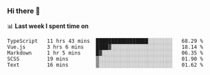 ### Hi there 👋

<!--
**DBvc/DBvc** is a ✨ _special_ ✨ repository because its `README.md` (this file) appears on your GitHub profile.

Here are some ideas to get you started:

- 🔭 I’m currently working on ...
- 🌱 I’m currently learning ...
- 👯 I’m looking to collaborate on ...
- 🤔 I’m looking for help with ...
- 💬 Ask me about ...
- 📫 How to reach me: ...
- 😄 Pronouns: ...
- ⚡ Fun fact: ...
-->

📊 **Last week I spent time on**
<!--START_SECTION:waka-->
```text
TypeScript   11 hrs 43 mins  █████████████████░░░░░░░░   68.29 % 
Vue.js       3 hrs 6 mins    ████▓░░░░░░░░░░░░░░░░░░░░   18.14 % 
Markdown     1 hr 5 mins     █▓░░░░░░░░░░░░░░░░░░░░░░░   06.35 % 
SCSS         19 mins         ▒░░░░░░░░░░░░░░░░░░░░░░░░   01.90 % 
Text         16 mins         ▒░░░░░░░░░░░░░░░░░░░░░░░░   01.62 % 
```
<!--END_SECTION:waka-->
